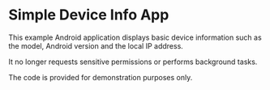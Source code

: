 # Simple Device Info App

This example Android application displays basic device information such as the model, Android version and the local IP address.

It no longer requests sensitive permissions or performs background tasks.

The code is provided for demonstration purposes only.
